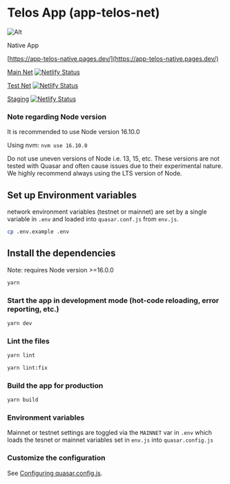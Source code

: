 # Telos App (app-telos-net)

![Alt](https://repobeats.axiom.co/api/embed/fd48297dd5ff515d3c79d35bf68de2f2061d11b9.svg "Repobeats analytics image")

Native App

[https://app-telos-native.pages.dev/](https://app-telos-native.pages.dev/)

[Main Net](https://telos-app-native-mainnet.netlify.app/) [![Netlify Status](https://api.netlify.com/api/v1/badges/df3130e3-6286-4f92-8079-47e56acd0abc/deploy-status)](https://app.netlify.com/sites/telos-app-native-mainnet/deploys)

[Test Net](https://telos-app-native-testnet.netlify.app/) [![Netlify Status](https://api.netlify.com/api/v1/badges/9d23d56c-fa1f-4107-acd1-cbcc6805e445/deploy-status)](https://app.netlify.com/sites/telos-app-native-testnet/deploys)

[Staging](https://telos-app-native-staging.netlify.app/) [![Netlify Status](https://api.netlify.com/api/v1/badges/877a1f21-5a5d-42b0-9e8c-3f95cc4b0e69/deploy-status)](https://app.netlify.com/sites/telos-app-native-staging/deploys)

### Note regarding Node version

It is recommended to use Node version 16.10.0

Using nvm: `nvm use 16.10.0`

Do not use uneven versions of Node i.e. 13, 15, etc. These versions are not tested with Quasar and often cause issues due to their experimental nature. We highly recommend always using the LTS version of Node.

## Set up Environment variables

network environment variables (testnet or mainnet) are set by a single variable in `.env` and loaded into `quasar.conf.js` from `env.js`.

```bash
cp .env.example .env
```

## Install the dependencies

Note: requires Node version >=16.0.0

```bash
yarn
```

### Start the app in development mode (hot-code reloading, error reporting, etc.)

```bash
yarn dev
```

### Lint the files

```bash
yarn lint

yarn lint:fix
```

### Build the app for production

```bash
yarn build
```

### Environment variables

Mainnet or testnet settings are toggled via the `MAINNET` var in `.env` which loads the tesnet or mainnet variables set in `env.js` into `quasar.config.js`

### Customize the configuration

See [Configuring quasar.config.js](https://v2.quasar.dev/quasar-cli-webpack/quasar-config-js).
